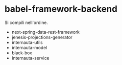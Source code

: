 # babel-framework-backend

Si compili nell'ordine.
- next-spring-data-rest-framework
- jenesis-projections-generator
- internauta-utils
- internauta-model
- black-box
- internauta-service
